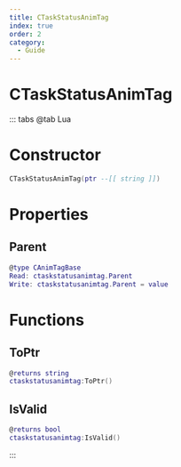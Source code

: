 ```yaml
---
title: CTaskStatusAnimTag
index: true
order: 2
category:
  - Guide
---
```


# CTaskStatusAnimTag

::: tabs
@tab Lua
# Constructor
```lua
CTaskStatusAnimTag(ptr --[[ string ]])
```
# Properties
## Parent 
```lua
@type CAnimTagBase
Read: ctaskstatusanimtag.Parent
Write: ctaskstatusanimtag.Parent = value
```
# Functions
## ToPtr
```lua
@returns string
ctaskstatusanimtag:ToPtr()
```
## IsValid
```lua
@returns bool
ctaskstatusanimtag:IsValid()
```

:::